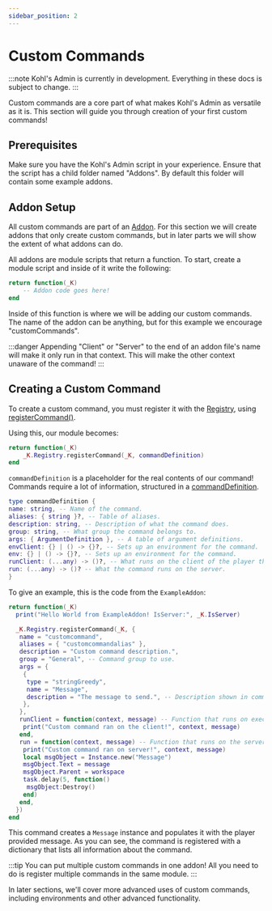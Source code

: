 ```yaml
--- 
sidebar_position: 2
---
```


# Custom Commands

:::note
Kohl's Admin is currently in development. Everything in these docs is subject to change.
:::

Custom commands are a core part of what makes Kohl's Admin as versatile as it is. This section will guide you through creation of your first custom commands!

## Prerequisites

Make sure you have the Kohl's Admin script in your experience. Ensure that the script has a child folder named "Addons".
By default this folder will contain some example addons.

## Addon Setup

<!-- TODO: make an addons page! -->
All custom commands are part of an [Addon](Addons). For this section we will create addons that only create custom commands, but in later parts we will show the extent of what addons can do.

All addons are module scripts that return a function. To start, create a module script and inside of it write the following:

```lua
return function(_K)
    -- Addon code goes here!
end
```

Inside of this function is where we will be adding our custom commands.
The name of the addon can be anything, but for this example we encourage "customCommands".

:::danger
Appending "Client" or "Server" to the end of an addon file's name will make it only run in that context. This will make the other context unaware of the command!
:::

## Creating a Custom Command

To create a custom command, you must register it with the [Registry](../api/Registry), using [registerCommand()](../api/Registry#registerCommand).

Using this, our module becomes:

```lua
return function(_K)
    _K.Registry.registerCommand(_K, commandDefinition)
end
```

`commandDefinition` is a placeholder for the real contents of our command! Commands require a lot of information, structured in a [commandDefinition](../api/Registry#CommandDefinition).

```lua
type commandDefinition {
name: string, -- Name of the command.
aliases: { string }?, -- Table of aliases.
description: string, -- Description of what the command does.
group: string, -- What group the command belongs to.
args: { ArgumentDefinition }, -- A table of argument definitions.
envClient: {} | () -> {}?, -- Sets up an environment for the command.
env: {} | () -> {}?, -- Sets up an environment for the command.
runClient: (...any) -> ()?, -- What runs on the client of the player that ran the command.
run: (...any) -> ()? -- What the command runs on the server.
}
```

To give an example, this is the code from the `ExampleAddon`:

```lua
return function(_K)
  print("Hello World from ExampleAddon! IsServer:", _K.IsServer)

  _K.Registry.registerCommand(_K, {
   name = "customcommand",
   aliases = { "customcommandalias" },
   description = "Custom command description.",
   group = "General", -- Command group to use.
   args = {
    {
     type = "stringGreedy",
     name = "Message",
     description = "The message to send.", -- Description shown in command listings.
    },
   },
   runClient = function(context, message) -- Function that runs on executing player's client.
    print("Custom command ran on the client!", context, message)
   end,
   run = function(context, message) -- Function that runs on the server.
    print("Custom command ran on server!", context, message)
    local msgObject = Instance.new("Message")
    msgObject.Text = message
    msgObject.Parent = workspace
    task.delay(5, function()
     msgObject:Destroy()
    end)
   end,
  })
end
```

This command creates a `Message` instance and populates it with the player provided message. As you can see, the command is registered with a dictionary that lists all information about the command.

:::tip
You can put multiple custom commands in one addon! All you need to do is register multiple commands in the same module.
:::

In later sections, we'll cover more advanced uses of custom commands, including environments and other advanced functionality.
